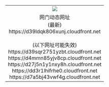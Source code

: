 ﻿<table>
  <tr></tr>
  <tr><td colspan=2 align=center><img src="https://d39ldqk806xunj.cloudfront.net/Up/oGate.jpg" /></td></tr>
  <tr><td colspan=2 align=center>网门动态网址<br/>(最新)
<br>https://d39ldqk806xunj.cloudfront.net
<br/><br/>(以下网址可能失效)
<br>https://d39sqr2751yzbt.cloudfront.net
<br>https://d4mmn85yjv8cp.cloudfront.net
<br>https://d27j5n1y1nxy8h.cloudfront.net
<br>https://dd3r1lhifrhe0.cloudfront.net
<br>https://d7a5bj43vwf4g.cloudfront.net
    </td>
  </tr>
</table>
